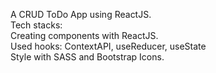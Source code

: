 A CRUD ToDo App using ReactJS. <br />
Tech stacks:<br />
Creating components with ReactJS.<br />
Used hooks: ContextAPI, useReducer, useState <br />
Style with SASS and Bootstrap Icons.<br />
